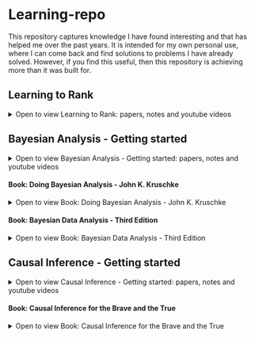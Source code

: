 # Learning-repo

This repository captures knowledge I have found interesting and that has helped me over the past years. It is intended for my own personal use, where I can come back and find solutions to problems I have already solved. However, if you find this useful, then this repository is achieving more than it was built for. 


## Learning to Rank

<details><summary>Open to view Learning to Rank: papers, notes and youtube videos</summary>

| ID    | Description                                                                                                     |                                                                                                                                                                                                                                                                                                   Link |
|-------|-----------------------------------------------------------------------------------------------------------------|-------------------------------------------------------------------------------------------------------------------------------------------------------------------------------------------------------------------------------------------------------------------------------------------------------:|
| 1     | Youtube video: Learning To Rank basics: from pointwise to listwise methods                                      |                                                                                                                                                                                                                                   [Link to youtube video](https://www.youtube.com/watch?v=7teudGhdnqo) |
| 1.1.  | Notes & slides on Learning To Rank basics: from pointwise to listwise methods                                   |                                                                                                                                                                         [Link to pdf](https://github.com/JoseParrenoGarcia/Learning-repo/blob/main/learning-to-rank/1.1-Learning-to-Rank-Dev-Conf.pdf) |
| 2     | Youtube video: PyData Tel Aviv Meetup: Learning To Rank Uriel Vinetz                                            |                                                                                                                                                                                                                                   [Link to youtube video](https://www.youtube.com/watch?v=_GDuUwhvCK0) |
| 3     | Youtube video: Unbiased learning to Rank: Counterfactual and online approaches                                  |                                                                                                                                                                                                                                   [Link to youtube video](https://www.youtube.com/watch?v=BEEfMrn9T9c) |
| 3.1.  | Notes & slides on Unbiased learning to Rank: Counterfactual and online approaches                               |                                                                                            [Link to pdf](https://github.com/JoseParrenoGarcia/Learning-repo/blob/main/learning-to-rank/3.1.-Part%201.%20LTR%20through%20supervised%20and%20unsupervised%20offline%20learning%20and%20evaluation-1.pdf) |
| 4     | Paper - How does CTR data reflect retrieval quality                                                             |                                                                                                                                   [Link to pdf](https://github.com/JoseParrenoGarcia/Learning-repo/blob/main/learning-to-rank/Paper%20-%20How%20does%20CTR%20data%20reflect%20retrieval%20quality.pdf) |
| 5     | Paper - FairPairs algorithm for position bias                                                                   |                                                                                                                                             [Link to pdf](https://github.com/JoseParrenoGarcia/Learning-repo/blob/main/learning-to-rank/Paper%20-%20FairPairs%20algorithm%20for%20position%20bias.pdf) |
| 6     | Paper - Google -Dealing with position bias through EM                                                           |                                                                                                                                                               [Link to pdf](https://github.com/JoseParrenoGarcia/Learning-repo/blob/main/learning-to-rank/Paper-%20Position%20bias%20through%20EM.pdf) |
| 7     | Paper - LTR with selection bias for small scale searches (personal search)                                      |                                                                                                      [Link to pdf](https://github.com/JoseParrenoGarcia/Learning-repo/blob/main/learning-to-rank/Paper%20-%20LTR%20with%20selection%20bias%20for%20small%20scale%20searches%20(personal%20search).pdf) |
| 8     | Paper - Addressing Trust Bias for Unbiased LTR                                                                  |                                                                                                                                          [Link to pdf](https://github.com/JoseParrenoGarcia/Learning-repo/blob/main/learning-to-rank/Paper%20-%20Addressing%20Trust%20Bias%20for%20Unbiased%20LTR.pdf) |
| 9     | Paper - Beyond position bias -- examining result attractiveness as a source of presentation bias                |                                                                          [Link to pdf](https://github.com/JoseParrenoGarcia/Learning-repo/blob/main/learning-to-rank/Paper%20-%20Beyond%20position%20bias%20--%20examining%20result%20attractiveness%20as%20a%20source%20of%20presentation%20bias.pdf) |
| 10    | Youtube video - Zalando Multi-objective optimisation                                                            |                                                                                                                                                                                                                                   [Link to youtube video](https://www.youtube.com/watch?v=nCtM4Xg7e4k) |
| 10.1  | Notes & slides on Zalando Multi-objective optimisation                                                          |                                                                                                                                                               [Link to pdf](https://github.com/JoseParrenoGarcia/Learning-repo/blob/main/learning-to-rank/10.1-LTR%20with%20multiple%20objectives.pdf) |
| 11    | Paper - Applying Deep Learning to Airbnb Search                                                                 |                                                                                                                                                   [Link to pdf](https://github.com/JoseParrenoGarcia/Learning-repo/blob/main/learning-to-rank/Paper-%20Deep%20learning%20for%20Airbnb%20ranking-1.pdf) |
| 12    | Paper - Google TensorFlow Ranking                                                                               |                                                                                                                     [Link to pdf](https://github.com/JoseParrenoGarcia/Learning-repo/blob/main/learning-to-rank/Paper%20-%20TF-Ranking%20Scalable%20TensorFlow%20Library%20for%20Learning-to-Rank.pdf) |
| 13    | Article - Using Deep Learning to automatically rank millions of hotel images                                    |                                                                                                                                                                 [Link to article](https://medium.com/idealo-tech-blog/using-deep-learning-to-automatically-rank-millions-of-hotel-images-c7e2d2e5cae2) |
| 14    | Paper - Valid Explanations for Learning to Rank Models                                                          |                                                                                                                                                 [Link to pdf](https://github.com/JoseParrenoGarcia/Learning-repo/blob/main/learning-to-rank/Paper%20-%20Valid%20explanations%20for%20LTR%20models.pdf) |
| 15    | Youtube video - HayStack 2020 - How to Build your Training Set for a Learning to Rank Project                   |                                                                                                                                                                                                                      [Link to youtube video](https://haystackconf.com/us2020/build-your-training-set/) |
| 15.1. | Notes & slides on How to Build your Training Set for a Learning to Rank Project                                 |                                                                          [Link to pdf](https://github.com/JoseParrenoGarcia/Learning-repo/blob/main/learning-to-rank/Paper%20-%20Beyond%20position%20bias%20--%20examining%20result%20attractiveness%20as%20a%20source%20of%20presentation%20bias.pdf) |
| 16    | Paper - Production Ranking Systems                                                                              |                                                                                                                                                                  [Link to pdf](https://github.com/JoseParrenoGarcia/Learning-repo/blob/main/learning-to-rank/Paper-%20review%20of%20LTR%20systems.pdf) |
| 17    | Paper - Beyond algorithms: Ranking at scale at Booking.com                                                      |                                                                                                                                                                  [Link to pdf](https://github.com/JoseParrenoGarcia/Learning-repo/blob/main/learning-to-rank/Paper-%20Booking%20rank%20at%20scale.pdf) |
| 18    | Notes on AirBnB ranking from zero to hero                                                                       | [Link to pdf](https://github.com/JoseParrenoGarcia/Learning-repo/blob/main/learning-to-rank/18%20-%20AirBnB%20Experiences-%20LTR%20from%20zero%20to%20hero.pdf) <br/> [Link to blog](https://medium.com/airbnb-engineering/machine-learning-powered-search-ranking-of-airbnb-experiences-110b4b1a0789) |
| 19    | Paper - Learning to Rank Hotels for Search and Recommendation from Session-based Interaction Logs and Meta Data |                                                       [Link to pdf](https://github.com/JoseParrenoGarcia/Learning-repo/blob/main/learning-to-rank/Paper%20-%20Learning%20to%20Rank%20Hotels%20for%20Search%20and%20Recommendation%20from%20Session-based%20Interaction%20Logs%20and%20Meta%20Data.pdf) |
| 20    | Blog - A/B Testing Search: thinking like a scientist                                                            |                                                                                                                                                                                           [Link to blog](https://jamesrubinstein.medium.com/a-b-testing-search-thinking-like-a-scientist-1cc34b88392e) |
</details>

## Bayesian Analysis - Getting started

<details><summary>Open to view Bayesian Analysis - Getting started: papers, notes and youtube videos</summary>

| ID  | Description                                                                                          |                                                                                                                                                                                                 Link |
|-----|------------------------------------------------------------------------------------------------------|-----------------------------------------------------------------------------------------------------------------------------------------------------------------------------------------------------:|
| 1   | Youtube video: Introduction to Bayesian data analysis - part 1: What is Bayes?                       |                                                                                                                                 [Link to youtube video](https://www.youtube.com/watch?v=3OJEae7Qb_o) |
| 2   | Youtube video: Introduction to Bayesian data analysis - Part 2: Why use Bayes?                       |                                                                                                                         [Link to youtube video](https://www.youtube.com/watch?v=mAUwjSo5TJE&t=1021s) |
| 3   | Youtube video: Introduction to Bayesian data analysis - part 3: How to do Bayes?                     |                                                                                                                         [Link to youtube video](https://www.youtube.com/watch?v=Ie-6H_r7I5A&t=1211s) |
| 4   | Notes on introduction to Bayesian data analysis                                                      |                                                [Link to pdf](https://github.com/JoseParrenoGarcia/Learning-repo/blob/main/bayesian-analysis-getting-started/Bayesian%20analysis%20notes%20intro.pdf) |
| 5   | Youtube video: Easy as ABC: A Quick Introduction to Bayesian A/B Testing in Python (Will Barker)     |                                                                                                                          [Link to youtube video](https://www.youtube.com/watch?v=nRLI_KbvZTQ&t=353s) |
| 6   | Youtube video: Bayesian A/B Testing - Marc Garcia                                                    |                                                                                                                                 [Link to youtube video](https://www.youtube.com/watch?v=UxEFAkDlkiA) |
| 7   | Youtube video: Ruben Mak - Successfully applying Bayesian statistics to A/B testing in your business |                                                                                                                         [Link to youtube video](https://www.youtube.com/watch?v=8huhVCMmS_c&t=1599s) |
| 8   | Youtube video: Eric Ma - Beyond Two Groups: Generalized Bayesian A/B/C... Testing - PyCon 2019       |                                                                                                                            [Link to youtube video](https://www.youtube.com/watch?v=Pt37qA351yk&t=1s) |
| 9   | Paper - Bayesian Sample Size Determination for Binomial Proportion                                   | [Link to pdf](https://github.com/JoseParrenoGarcia/Learning-repo/blob/main/bayesian-analysis-getting-started/Paper%20-%20Bayesian%20Sample%20Size%20Determination%20for%20Binomial%20Proportion.pdf) |
| 10  | Paper - Using historical data for Bayesian sample size determination                                 | [Link to pdf](https://github.com/JoseParrenoGarcia/Learning-repo/blob/main/bayesian-analysis-getting-started/Paper%20-%20Santis-2007-Using%20historical%20data%20for%20Bayesian%20sample%20size.pdf) |
</details>

#### Book: Doing Bayesian Analysis - John K. Kruschke 

<details><summary>Open to view Book: Doing Bayesian Analysis - John K. Kruschke</summary>

As you can see, I have only completed part of the book. I picked the areas that I required at that point in time, but all the chapters can be found in the full book.

| ID  | Description |                                                                                                                                                                   Link |
|-----|-------------|-----------------------------------------------------------------------------------------------------------------------------------------------------------------------:|
| 1   | Full Book   | [Link to pdf](https://github.com/JoseParrenoGarcia/Learning-repo/blob/main/bayesian-analysis-getting-started/Doing%20Bayesian%20Data%20Analysis%20-%20Full%20Book.pdf) |
| 2   | Chapter 1   |           [Link to pdf](https://github.com/JoseParrenoGarcia/Learning-repo/blob/main/bayesian-analysis-getting-started/Doing%20Bayesian%20Analysis.%20Chapter%201.pdf) |
| 3   | Chapter 2   |           [Link to pdf](https://github.com/JoseParrenoGarcia/Learning-repo/blob/main/bayesian-analysis-getting-started/Doing%20Bayesian%20Analysis.%20Chapter%202.pdf) |
| 4   | Chapter 3   |           [Link to pdf](https://github.com/JoseParrenoGarcia/Learning-repo/blob/main/bayesian-analysis-getting-started/Doing%20Bayesian%20Analysis.%20Chapter%203.pdf) |
| 5   | Chapter 4   |           [Link to pdf](https://github.com/JoseParrenoGarcia/Learning-repo/blob/main/bayesian-analysis-getting-started/Doing%20Bayesian%20Analysis.%20Chapter%204.pdf) |
| 6   | Chapter 5   |           [Link to pdf](https://github.com/JoseParrenoGarcia/Learning-repo/blob/main/bayesian-analysis-getting-started/Doing%20Bayesian%20Analysis.%20Chapter%205.pdf) |
| 7   | Chapter 6   |           [Link to pdf](https://github.com/JoseParrenoGarcia/Learning-repo/blob/main/bayesian-analysis-getting-started/Doing%20Bayesian%20Analysis.%20Chapter%206.pdf) |
| 8   | Chapter 11  |          [Link to pdf](https://github.com/JoseParrenoGarcia/Learning-repo/blob/main/bayesian-analysis-getting-started/Doing%20Bayesian%20Analysis.%20Chapter%2011.pdf) |
| 9   | Chapter 12  |          [Link to pdf](https://github.com/JoseParrenoGarcia/Learning-repo/blob/main/bayesian-analysis-getting-started/Doing%20Bayesian%20Analysis.%20Chapter%2012.pdf) |
| 10  | Chapter 13  |          [Link to pdf](https://github.com/JoseParrenoGarcia/Learning-repo/blob/main/bayesian-analysis-getting-started/Doing%20Bayesian%20Analysis.%20Chapter%2013.pdf) |
</details>

#### Book: Bayesian Data Analysis - Third Edition

<details><summary>Open to view Book: Bayesian Data Analysis - Third Edition</summary>

| ID  | Description |                                                                                                                                                Link |
|-----|-------------|----------------------------------------------------------------------------------------------------------------------------------------------------:|
| 1   | Full Book   | [Link to pdf](https://github.com/JoseParrenoGarcia/Learning-repo/blob/main/bayesian-analysis-getting-started/Book%20-%20bayesian_data_analysis.pdf) |
</details>

## Causal Inference - Getting started

<details><summary>Open to view Causal Inference - Getting started: papers, notes and youtube videos</summary>

| ID  | Description                                                                                                                           |                                                                                                                                            Link |
|-----|---------------------------------------------------------------------------------------------------------------------------------------|------------------------------------------------------------------------------------------------------------------------------------------------:|
| 1   | Youtube video: Inferring the effect of an event using CausalImpact by Kay Brodersen                                                   |                                                           [Link to youtube video](https://www.youtube.com/watch?v=GTgZfCltMm8&feature=emb_logo) |
| 2   | Youtube video: What is causal inference, and why should data scientists know? by Ludvig Hult                                          |                                                           [Link to youtube video](https://www.youtube.com/watch?v=dFp2Ou52-po&feature=emb_logo) |
| 3   | Notes: Causal Inference Getting Started                                                                                               | [Link to pdf](https://github.com/JoseParrenoGarcia/Learning-repo/blob/main/causal-inference/Causal%20Inference%20Getting%20Started%20notes.pdf) |
| 4   | Youtube video: SI 2021 Methods Lectures: Causal Inference Using Synthetic Controls&Regression Discontinuity Designs by Alberto Abadie |                                                                            [Link to youtube video](https://www.youtube.com/watch?v=T2p9Wg650bY) |
</details>

#### Book: Causal Inference for the Brave and the True

<details><summary>Open to view Book: Causal Inference for the Brave and the True</summary>

| ID  | Description |                                                                                                                                                                  Link |
|-----|-------------|----------------------------------------------------------------------------------------------------------------------------------------------------------------------:|
| 0   | Main Link   |                                                                    [Link to online book](https://matheusfacure.github.io/python-causality-handbook/landing-page.html) |
| 1   | Chapter 1   |     [Link to pdf](https://github.com/JoseParrenoGarcia/Learning-repo/blob/main/causal-inference/01%20-%20Introduction%20To%20Causality%20-%20Causal%20Inference-.pdf) |
| 2   | Chapter 2   |     [Link to pdf](https://github.com/JoseParrenoGarcia/Learning-repo/blob/main/causal-inference/02%20-%20Randomised%20Experiments%20-%20Causal%20Inference%20fo-.pdf) |
| 3   | Chapter 3   |         [Link to pdf](https://github.com/JoseParrenoGarcia/Learning-repo/blob/main/causal-inference/03%20-%20Stats%20Review-%20The%20Most%20Dangerous%20Equation.pdf) |
| 4   | Chapter 4   |   [Link to pdf](https://github.com/JoseParrenoGarcia/Learning-repo/blob/main/causal-inference/04%20-%20Graphical%20Causal%20Models%20-%20Causal%20Inference%20f-.pdf) |
| 5   | Chapter 5   |     [Link to pdf](https://github.com/JoseParrenoGarcia/Learning-repo/blob/main/causal-inference/05%20-%20The%20Unreasonable%20Effectiveness%20of%20Linear%20Reg-.pdf) |
| 6   | Chapter 6   |   [Link to pdf](https://github.com/JoseParrenoGarcia/Learning-repo/blob/main/causal-inference/06%20-%20Grouped%20and%20Dummy%20Regression%20-%20Causal%20Infere-.pdf) |
| 7   | Chapter 7   |   [Link to pdf](https://github.com/JoseParrenoGarcia/Learning-repo/blob/main/causal-inference/07%20-%20Beyond%20Confounders%20-%20Causal%20Inference%20for%20th-.pdf) |
| 8   | Chapter 8   |     [Link to pdf](https://github.com/JoseParrenoGarcia/Learning-repo/blob/main/causal-inference/08%20-%20Instrumental%20Variables%20-%20Causal%20Inference%20fo-.pdf) |
| 9   | Chapter 9   | [Link to pdf](https://github.com/JoseParrenoGarcia/Learning-repo/blob/main/causal-inference/09%20-%20Non%20Compliance%20and%20LATE%20-%20Causal%20Inference%20f-.pdf) |
| 10  | Chapter 10  | [Link to pdf](https://github.com/JoseParrenoGarcia/Learning-repo/blob/main/causal-inference/10%20-%20Matching%20-%20Causal%20Inference%20for%20the%20Brave%20an-.pdf) |
| 11  | Chapter 11  |    [Link to pdf](https://github.com/JoseParrenoGarcia/Learning-repo/blob/main/causal-inference/11%20-%20Propensity%20Score%20-%20Causal%20Inference%20for%20the-.pdf) |
| 12  | Chapter 12  |      [Link to pdf](https://github.com/JoseParrenoGarcia/Learning-repo/blob/main/causal-inference/12%20-%20Doubly%20Robust%20Estimation%20-%20Causal%20Inference-.pdf) |
| 13  | Chapter 13  |         [Link to pdf](https://github.com/JoseParrenoGarcia/Learning-repo/blob/main/causal-inference/13%20-%20Difference-in-Differences%20-%20Causal%20Inference-.pdf) |
| 14  | Chapter 14  | [Link to pdf](https://github.com/JoseParrenoGarcia/Learning-repo/blob/main/causal-inference/14%20-%20Panel%20Data%20and%20Fixed%20Effects%20-%20Causal%20Infere-.pdf) |
| 15  | Chapter 15  |   [Link to pdf](https://github.com/JoseParrenoGarcia/Learning-repo/blob/main/causal-inference/15%20-%20Synthetic%20Control%20-%20Causal%20Inference%20for%20the-.pdf) |
| 16  | Chapter 16  |     [Link to pdf](https://github.com/JoseParrenoGarcia/Learning-repo/blob/main/causal-inference/16%20-%20Regression%20Discontinuity%20Design%20-%20Causal%20Inf-.pdf) |
| 17  | Chapter 17  |   [Link to pdf](https://github.com/JoseParrenoGarcia/Learning-repo/blob/main/causal-inference/17%20-%20Predictive%20Models%20101%20-%20Causal%20Inference%20for-.pdf) |
| 18  | Chapter 18  |       [Link to pdf](https://github.com/JoseParrenoGarcia/Learning-repo/blob/main/causal-inference/18%20-%20Heterogeneous%20Treatment%20Effects%20and%20Personal-.pdf) |
| 19  | Chapter 19  |      [Link to pdf](https://github.com/JoseParrenoGarcia/Learning-repo/blob/main/causal-inference/19%20-%20Evaluating%20Causal%20Models%20-%20Causal%20Inference-.pdf) |
| 20  | Chapter 20  |        [Link to pdf](https://github.com/JoseParrenoGarcia/Learning-repo/blob/main/causal-inference/20%20-%20Plug-and-Play%20Estimators%20-%20Causal%20Inference-.pdf) |
| 21  | Chapter 21  |                                                                                                                                                                    xx |
| 22  | Chapter 22  |                                                                                                                                                                    xx |
| 23  | Chapter 23  |                                                                                                                                                                    xx |

</details>






